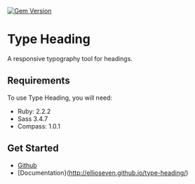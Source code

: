 [![Gem Version](https://badge.fury.io/rb/type-heading.svg)](http://badge.fury.io/rb/type-heading)

# Type Heading

A responsive typography tool for headings.

## Requirements

To use Type Heading, you will need:

- Ruby: 2.2.2
- Sass 3.4.7
- Compass: 1.0.1

## Get Started

* [Github](https://github.com/ellioseven/type-heading)
* [Documentation}(http://ellioseven.github.io/type-heading/)
